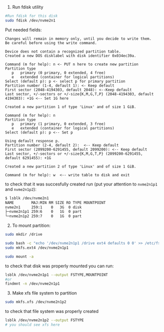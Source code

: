 
1. Run fdisk utility
```bash
#Run fdisk for this disk
sudo fdisk /dev/nvme2n1
```

Put needed fields:
```
Changes will remain in memory only, until you decide to write them.
Be careful before using the write command.

Device does not contain a recognized partition table.
Created a new DOS disklabel with disk identifier 0x034ec39a.

Command (m for help): n <- PUT n here to create new partition
Partition type
   p   primary (0 primary, 0 extended, 4 free)
   e   extended (container for logical partitions)
Select (default p): p <- select p for primary partition
Partition number (1-4, default 1): <- Keep default 
First sector (2048-4194303, default 2048): <--Keep default
Last sector, +/-sectors or +/-size{K,M,G,T,P} (2048-4194303, default 4194303): +1G <-- Set 1G here

Created a new partition 1 of type 'Linux' and of size 1 GiB.

Command (m for help): n
Partition type
   p   primary (1 primary, 0 extended, 3 free)
   e   extended (container for logical partitions)
Select (default p): p <-- Set p

Using default response p.
Partition number (2-4, default 2):  <-- Keep default
First sector (2099200-6291455, default 2099200): <-- Keep default
Last sector, +/-sectors or +/-size{K,M,G,T,P} (2099200-6291455, default 6291455): +1G

Created a new partition 2 of type 'Linux' and of size 1 GiB.

Command (m for help): w  <-- write table to disk and exit
```
to check that it was succesfully created run (put your attention to `nvme2n1p1` and `nvme2n1p2`):
```bash
$ lsblk /dev/nvme2n1
NAME        MAJ:MIN RM SIZE RO TYPE MOUNTPOINT
nvme2n1     259:1    0   3G  0 disk 
├─nvme2n1p1 259:6    0   1G  0 part 
└─nvme2n1p2 259:7    0   1G  0 part 
```

2. To mount partition:

```bash
sudo mkdir /drive

sudo bash -c "echo '/dev/nvme2n1p1 /drive ext4 defaults 0 0' >> /etc/fstab"
sudo mkfs.ext4 /dev/nvme2n1p1

sudo mount -a
```
to check that disk was properly mounted you can run:
```bash
lsblk /dev/nvme2n1p1 --output FSTYPE,MOUNTPOINT
#or 
findmnt -n /dev/nvme2n1p1
```


3. Make xfs file system to partition

```bash
sudo mkfs.xfs /dev/nvme2n1p2
```
to check that file system was properly created

```bash
lsblk /dev/nvme2n1p2 --output FSTYPE
# you should see xfs here
```
